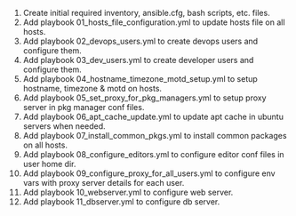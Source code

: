 1. Create initial required inventory, ansible.cfg, bash scripts, etc. files.
2. Add playbook 01_hosts_file_configuration.yml to update hosts file on all hosts.
3. Add playbook 02_devops_users.yml to create devops users and configure them.
4. Add playbook 03_dev_users.yml to create developer users and configure them.
5. Add playbook 04_hostname_timezone_motd_setup.yml to setup hostname, timezone & motd on hosts.
6. Add playbook 05_set_proxy_for_pkg_managers.yml to setup proxy server in pkg manager conf files.
7. Add playbook 06_apt_cache_update.yml to update apt cache in ubuntu servers when needed.
8. Add playbook 07_install_common_pkgs.yml to install common packages on all hosts.
9. Add playbook 08_configure_editors.yml to configure editor conf files in user home dir.
10. Add playbook 09_configure_proxy_for_all_users.yml to configure env vars with proxy server details for each user.
11. Add playbook 10_webserver.yml to configure web server.
12. Add playbook 11_dbserver.yml to configure db server.

